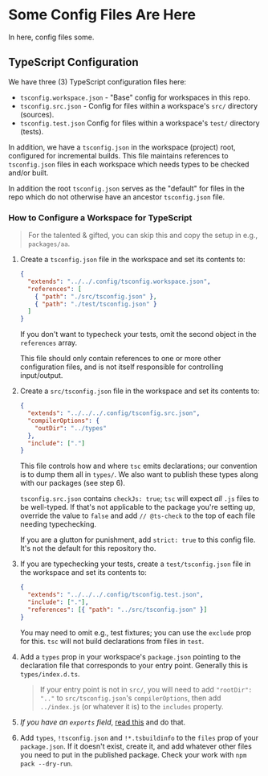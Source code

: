 # Some Config Files Are Here

In here, config files some.

## TypeScript Configuration

We have three (3) TypeScript configuration files here:

- `tsconfig.workspace.json` - "Base" config for workspaces in this repo.
- `tsconfig.src.json` - Config for files within a workspace's `src/` directory (sources).
- `tsconfig.test.json` Config for files within a workspace's `test/` directory (tests).

In addition, we have a `tsconfig.json` in the workspace (project) root, configured for incremental builds. This file maintains references to `tsconfig.json` files in each workspace which needs types to be checked and/or built.

In addition the root `tsconfig.json` serves as the "default" for files in the repo which do not otherwise have an ancestor `tsconfig.json` file.

### How to Configure a Workspace for TypeScript

> For the talented & gifted, you can skip this and copy the setup in e.g., `packages/aa`.

1. Create a `tsconfig.json` file in the workspace and set its contents to:

   ```json
   {
     "extends": "../../.config/tsconfig.workspace.json",
     "references": [
       { "path": "./src/tsconfig.json" },
       { "path": "./test/tsconfig.json" }
     ]
   }
   ```

   If you don't want to typecheck your tests, omit the second object in the `references` array.

   This file should only contain references to one or more other configuration files, and is not itself responsible for controlling input/output.

2. Create a `src/tsconfig.json` file in the workspace and set its contents to:

   ```json
   {
     "extends": "../../../.config/tsconfig.src.json",
     "compilerOptions": {
       "outDir": "../types"
     },
     "include": ["."]
   }
   ```

   This file controls how and where `tsc` emits declarations; our convention is to dump them all in `types/`. We also want to publish these types along with our packages (see step 6).

   `tsconfig.src.json` contains `checkJs: true`; `tsc` will expect _all_ `.js` files to be well-typed. If that's not applicable to the package you're setting up, override the value to `false` and add `// @ts-check` to the top of each file needing typechecking. 

   If you are a glutton for punishment, add `strict: true` to this config file. It's not the default for this repository tho.

3. If you are typechecking your tests, create a `test/tsconfig.json` file in the workspace and set its contents to:

   ```json
   {
     "extends": "../../../.config/tsconfig.test.json",
     "include": ["."],
     "references": [{ "path": "../src/tsconfig.json" }]
   }
   ```

   You may need to omit e.g., test fixtures; you can use the `exclude` prop for this. `tsc` will not build declarations from files in `test`.

4. Add a `types` prop in your workspace's `package.json` pointing to the declaration file that corresponds to your entry point. Generally this is `types/index.d.ts`.
   > If your entry point is not in `src/`, you will need to add `"rootDir": ".."` to `src/tsconfig.json`'s `compilerOptions`, then add `../index.js` (or whatever it is) to the `includes` property.
5. _If you have an `exports` field_, [read this](https://www.typescriptlang.org/docs/handbook/modules/reference.html#packagejson-exports) and do that.
6. Add `types`, `!tsconfig.json` and `!*.tsbuildinfo` to the `files` prop of your `package.json`. If it doesn't exist, create it, and add whatever other files you need to put in the published package. Check your work with `npm pack --dry-run`.
